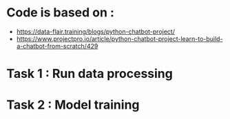 # Code is based on :
- https://data-flair.training/blogs/python-chatbot-project/
- https://www.projectpro.io/article/python-chatbot-project-learn-to-build-a-chatbot-from-scratch/429


# Task 1 : Run data processing
# Task 2 : Model training